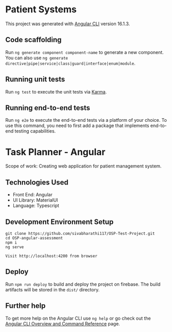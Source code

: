 # Patient Systems

This project was generated with [Angular CLI](https://github.com/angular/angular-cli) version 16.1.3.


## Code scaffolding

Run `ng generate component component-name` to generate a new component. You can also use `ng generate directive|pipe|service|class|guard|interface|enum|module`.

## Running unit tests

Run `ng test` to execute the unit tests via [Karma](https://karma-runner.github.io).

## Running end-to-end tests

Run `ng e2e` to execute the end-to-end tests via a platform of your choice. To use this command, you need to first add a package that implements end-to-end testing capabilities.

# Task Planner - Angular

Scope of work: Creating web application for patient management system.

## Technologies Used
* Front End: Angular 
* UI Library: MaterialUI
* Language: Typescript

## Development Environment Setup
```
git clone https://github.com/sivabharathi117/OSP-Test-Project.git
cd OSP-angular-assessment
npm i
ng serve

Visit http://localhost:4200 from browser
```
## Deploy

Run `npm run deploy` to build and deploy the project on firebase. The build artifacts will be stored in the `dist/` directory.


## Further help

To get more help on the Angular CLI use `ng help` or go check out the [Angular CLI Overview and Command Reference](https://angular.io/cli) page.

